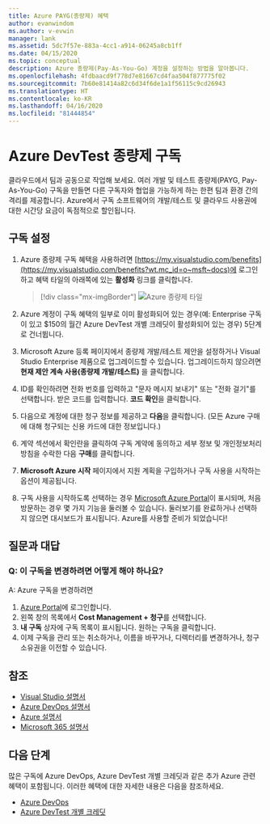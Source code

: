 ```yaml
---
title: Azure PAYG(종량제) 혜택
author: evanwindom
ms.author: v-evwin
manager: lank
ms.assetid: 5dc7f57e-883a-4cc1-a914-06245a8cb1ff
ms.date: 04/15/2020
ms.topic: conceptual
description: Azure 종량제(Pay-As-You-Go) 계정을 설정하는 방법을 알아봅니다.
ms.openlocfilehash: 4fdbaacd9f778d7e81667cd4faa504f877775f02
ms.sourcegitcommit: 7b60e81414a82c6d34f6de1a1f56115c9cd26943
ms.translationtype: HT
ms.contentlocale: ko-KR
ms.lasthandoff: 04/16/2020
ms.locfileid: "81444854"
---
```

# <a name="azure-devtest-pay-as-you-go-subscriptions"></a>Azure DevTest 종량제 구독
클라우드에서 팀과 공동으로 작업해 보세요.  여러 개발 및 테스트 종량제(PAYG, Pay-As-You-Go) 구독을 만들면 다른 구독자와 협업을 가능하게 하는 한편 팀과 환경 간의 격리를 제공합니다.  Azure에서 구독 소프트웨어의 개발/테스트 및 클라우드 사용권에 대한 시간당 요금이 독점적으로 할인됩니다.

## <a name="set-up-a-subscription"></a>구독 설정
1. Azure 종량제 구독 혜택을 사용하려면 [https://my.visualstudio.com/benefits](https://my.visualstudio.com/benefits?wt.mc_id=o~msft~docs)에 로그인하고 혜택 타일의 아래쪽에 있는 **활성화** 링크를 클릭합니다.
   > [!div class="mx-imgBorder"]
   > ![Azure 종량제 타일](_img/vs-azure-payg/vs-azure-payg-tile.png)

2. Azure 계정이 구독 혜택의 일부로 이미 활성화되어 있는 경우(예: Enterprise 구독이 있고 $150의 월간 Azure DevTest 개별 크레딧이 활성화되어 있는 경우) 5단계로 건너뜁니다.

3. Microsoft Azure 등록 페이지에서 종량제 개발/테스트 제안을 설정하거나 Visual Studio Enterprise 제품으로 업그레이드할 수 있습니다.  업그레이드하지 않으려면 **현재 제안 계속 사용(종량제 개발/테스트)** 을 클릭합니다.

4. ID를 확인하려면 전화 번호를 입력하고 "문자 메시지 보내기" 또는 "전화 걸기"를 선택합니다.  받은 코드를 입력합니다.  **코드 확인**을 클릭합니다.

5. 다음으로 계정에 대한 청구 정보를 제공하고 **다음**을 클릭합니다.  (모든 Azure 구매에 대해 청구되는 신용 카드에 대한 정보입니다.)

6. 계약 섹션에서 확인란을 클릭하여 구독 계약에 동의하고 세부 정보 및 개인정보처리방침을 수락한 다음 **구매**를 클릭합니다.

7. **Microsoft Azure 시작** 페이지에서 지원 계획을 구입하거나 구독 사용을 시작하는 옵션이 제공됩니다.

8. 구독 사용을 시작하도록 선택하는 경우 [Microsoft Azure Portal](https://portal.azure.com)이 표시되며, 처음 방문하는 경우 몇 가지 기능을 둘러볼 수 있습니다.  둘러보기를 완료하거나 선택하지 않으면 대시보드가 표시됩니다.  Azure를 사용할 준비가 되었습니다!

## <a name="frequently-asked-questions"></a>질문과 대답
### <a name="q--what-if-i-want-to-make-changes-to-this-subscription"></a>Q:  이 구독을 변경하려면 어떻게 해야 하나요?
A: Azure 구독을 변경하려면
1. [Azure Portal](https://portal.azure.com)에 로그인합니다.
2. 왼쪽 창의 목록에서 **Cost Management + 청구**를 선택합니다.
3. **내 구독** 상자에 구독 목록이 표시됩니다. 원하는 구독을 클릭합니다.
4. 이제 구독을 관리 또는 취소하거나, 이름을 바꾸거나, 디렉터리를 변경하거나, 청구 소유권을 이전할 수 있습니다.

## <a name="see-also"></a>참조
- [Visual Studio 설명서](https://docs.microsoft.com/visualstudio/)
- [Azure DevOps 설명서](https://docs.microsoft.com/azure/devops/)
- [Azure 설명서](https://docs.microsoft.com/azure/)
- [Microsoft 365 설명서](https://docs.microsoft.com/microsoft-365/)

## <a name="next-steps"></a>다음 단계
많은 구독에 Azure DevOps, Azure DevTest 개별 크레딧과 같은 추가 Azure 관련 혜택이 포함됩니다.  이러한 혜택에 대한 자세한 내용은 다음을 참조하세요.
- [Azure DevOps](vs-azure-devops.md)
- [Azure DevTest 개별 크레딧](vs-azure.md)

